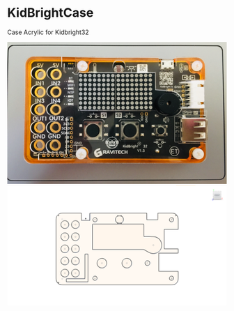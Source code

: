 # KidBrightCase
Case Acrylic for Kidbright32 

![Image of demo](./2_IMG_2005.JPG)
![Image of demo](./demo-case.png)
